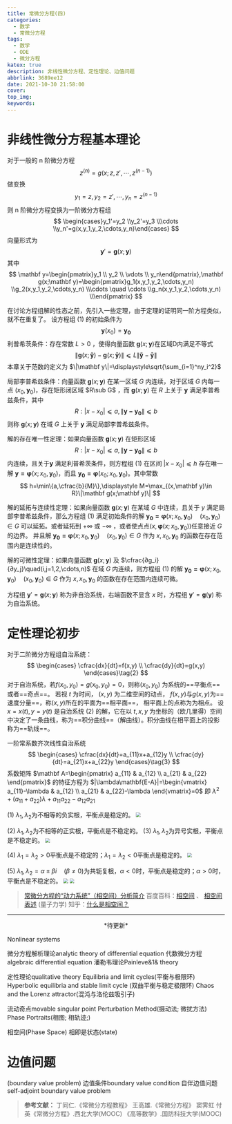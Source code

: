 ```yaml
---
title: 常微分方程(四)
categories:
  - 数学
  - 常微分方程
tags:
  - 数学
  - ODE
  - 微分方程
katex: true
description: 非线性微分方程、定性理论、边值问题
abbrlink: 3689ee12
date: 2021-10-30 21:58:00
cover:
top_img:
keywords:
---
```


# 非线性微分方程基本理论

对于一般的 n 阶微分方程 
$$
z^{(n)}=g(x;z,z',\cdots,z^{(n-1)})
$$
做变换
$$
y_1=z,y_2=z',\cdots,y_n=z^{(n-1)}
$$
则 n 阶微分方程变换为一阶微分方程组
$$
\begin{cases}y_1'=y_2 \\y_2'=y_3 \\\cdots \\y_n'=g(x,y_1,y_2,\cdots,y_n)\end{cases}
$$
向量形式为
$$
\mathbf y'=\mathbf g(x;\mathbf y)\tag{1}
$$
其中
$$
\mathbf y=\begin{pmatrix}y_1 \\ y_2 \\ \vdots \\ y_n\end{pmatrix},\mathbf g(x;\mathbf y)=\begin{pmatrix}g_1(x,y_1,y_2,\cdots,y_n) \\g_2(x,y_1,y_2,\cdots,y_n) \\\cdots \quad \cdots \\g_n(x,y_1,y_2,\cdots,y_n) \\\end{pmatrix}
$$

在讨论方程组解的性态之前，先引入一些定理，由于定理的证明同一阶方程类似，就不在重复了。
设方程组 (1) 的初始条件为
$$
\mathbf{y}(x_0)=\mathbf{y_0}
$$
<kbd>利普希茨条件</kbd>：存在常数 $L>0$ ，使得向量函数 $\mathbf g(x;\mathbf y)$在区域D内满足不等式 
$$
\|\mathbf g(x;\mathbf{\tilde y})-\mathbf g(x;\mathbf{\bar y})\|⩽L\|\mathbf{\tilde y}-\mathbf{\bar y}\|
$$
本章关于范数的定义为 $\|\mathbf y\|=\displaystyle\sqrt{\sum_{i=1}^ny_i^2}$

<kbd>局部李普希兹条件</kbd>：向量函数 $\mathbf g(x;\mathbf y)$ 在某一区域 $G$ 内连续，对于区域 $G$ 内每一点 $(x_0,\mathbf y_0)$，存在矩形闭区域 $R\sub G$ ，而 $\mathbf g(x;\mathbf y)$ 在 $R$ 上关于 $\mathbf y$ 满足李普希兹条件，其中
$$
R:|x-x_0|⩽a,\|\mathbf{y-y_0}\|⩽b
$$
则称 $\mathbf g(x;\mathbf y)$ 在域 $G$ 上关于 $\mathbf y$ 满足局部李普希兹条件。

<kbd>解的存在唯一性定理</kbd>：如果向量函数 $\mathbf g(x;\mathbf y)$  在矩形区域 
$$
R:|x-x_0|⩽a,\|\mathbf{y-y_0}\|⩽b
$$
 内连续，且关于$\mathbf y$ 满足利普希茨条件，则方程组 (1) 在区间 $|x-x_0|⩽h$ 存在唯一解 $\mathbf{y=\varphi}(x;x_0,\mathbf y_0)$，而且 $\mathbf{y_0=\varphi}(x_0;x_0,\mathbf y_0)$。其中常数 
$$
h=\min\{a,\cfrac{b}{M}\},\displaystyle M=\max_{(x,\mathbf y)\in R}\|\mathbf g(x;\mathbf y)\|
$$

<kbd>解的延拓与连续性定理</kbd>：如果向量函数 $\mathbf g(x;\mathbf y)$  在某域 $G$ 中连续，且关于 $y$ 满足局部李普希兹条件，那么方程组 (1) 满足初始条件的解 $\mathbf{y_0=\varphi}(x;x_0,\mathbf y_0) \quad (x_0,\mathbf y_0)\in G$ 可以延拓。或者延拓到 $+\infty$ 或 $-\infty$ ，或者使点点$(x,\mathbf{\varphi}(x;x_0,\mathbf y_0))$任意接近 $G$ 的边界。
并且解 $\mathbf{y_0=\varphi}(x;x_0,\mathbf y_0) \quad (x_0,\mathbf y_0)\in G$ 作为 $x,x_0,\mathbf y_0$ 的函数在存在范围内是连续性的。

<kbd>解的可微性定理</kbd>：如果向量函数 $\mathbf g(x;\mathbf y)$ 及 $\cfrac{∂g_i}{∂y_j}\quad(i,j=1,2,\cdots,n)$ 在域 $G$ 内连续，则方程组 (1) 的解 $\mathbf{y_0=\varphi}(x;x_0,\mathbf y_0) \quad (x_0,\mathbf y_0)\in G$ 作为 $x,x_0,\mathbf y_0$ 的函数在存在范围内连续可微。

方程组 $\mathbf y'=\mathbf g(x;\mathbf y)$ 称为非自治系统，右端函数不显含 $x$ 时，方程组 $\mathbf y'=\mathbf g(\mathbf y)$ 称为自治系统。

# 定性理论初步

对于二阶微分方程组自治系统：
$$
\begin{cases}
\cfrac{dx}{dt}=f(x,y) \\
\cfrac{dy}{dt}=g(x,y)
\end{cases}\tag{2}
$$
对于自治系统，若$f(x_0,y_0)=g(x_0,y_0)=0$，则称$(x_0,y_0)$ 为系统的==平衡点==或者==奇点==。
若视 $t$ 为时间， $(x,y)$ 为二维空间的动点， $f(x,y)$与$g(x,y)$为==速度分量==，称$(x,y)$所在的平面为==相平面==， 相平面上的点称为为相点。
设 $x=x(t),y=y(t)$ 是自治系统 (2) 的解，它在以 $t,x,y$ 为坐标的（欧几里得）空间中决定了一条曲线，称为==积分曲线==（解曲线）。积分曲线在相平面上的投影称为==轨线==。

一阶常系数齐次线性自治系统
$$
\begin{cases}
\cfrac{dx}{dt}=a_{11}x+a_{12}y \\
\cfrac{dy}{dt}=a_{21}x+a_{22}y
\end{cases}\tag{3}
$$
系数矩阵 $\mathbf A=\begin{pmatrix}
a_{11} & a_{12} \\
a_{21} & a_{22} 
\end{pmatrix}$ 的特征方程为 $|\lambda\mathbf{E-A}|=\begin{vmatrix}
a_{11}-\lambda & a_{12} \\
a_{21} & a_{22}-\lambda 
\end{vmatrix}=0$
即 $\lambda^2+(a_{11}+a_{22})\lambda+a_{11}a_{22}-a_{12}a_{21}$

(1) $\lambda_1,\lambda_2$为不相等的负实根，平衡点是稳定的。
<img src="https://warehouse-1310574346.cos.ap-shanghai.myqcloud.com/images/DifferentialEquation/20200326095533878.PNG" style="zoom: 67%;" />

(2)  $\lambda_1,\lambda_2$为不相等的正实根，平衡点是不稳定的。
(3)  $\lambda_1,\lambda_2$为异号实根，平衡点是不稳定的。
<img src="https://warehouse-1310574346.cos.ap-shanghai.myqcloud.com/images/DifferentialEquation/20200326095936647.PNG" style="zoom:67%;" />

(4) $\lambda_1=\lambda_2>0$平衡点是不稳定的；$\lambda_1=\lambda_2<0$平衡点是稳定的。
<img src="https://warehouse-1310574346.cos.ap-shanghai.myqcloud.com/images/DifferentialEquation/20200326100240897.PNG" style="zoom:67%;" />

(5) $\lambda_1,\lambda_2=\alpha\pm\beta i\quad(\beta\neq0)$为共轭复根，$\alpha<0$时，平衡点是稳定的；$\alpha>0$时，平衡点是不稳定的。
<img src="https://warehouse-1310574346.cos.ap-shanghai.myqcloud.com/images/DifferentialEquation/20200326100409344.PNG" style="zoom:67%;" />
<img src="https://warehouse-1310574346.cos.ap-shanghai.myqcloud.com/images/DifferentialEquation/2020032610155280.PNG" style="zoom:67%;" />

> [常微分方程的“动力系统”（相空间）分析简介](http://bbs.21ic.com/icview-2599270-1-1.html)
> 百度百科：[相空间](https://baike.baidu.com/item/%E7%9B%B8%E7%A9%BA%E9%97%B4/8172498#viewPageContent) 、 [相空间表述](https://baike.baidu.com/item/%E7%9B%B8%E7%A9%BA%E9%97%B4%E8%A1%A8%E8%BF%B0/22687295) (量子力学)
> 知乎：[什么是相空间？](https://www.zhihu.com/question/264986355?sort=created)


------
<center>*待更新*</center>

Nonlinear systems

微分方程解析理论analytic theory of differential equation
代数微分方程algebraic differential equation
潘勒韦理论Painleve&1& theory

定性理论qualitative theory
Equilibria and limit cycles(平衡与极限环)
Hyperbolic equilibria and stable limit cycle (双曲平衡与稳定极限环)
Chaos and the Lorenz attractor(混沌与洛伦兹吸引子)

流动奇点movable singular point
Perturbation Method(摄动法; 微扰方法)
Phase Portraits(相图; 相轨迹;)

相空间(Phase Space)
相即是状态(state) 


# 边值问题

(boundary value problem)
边值条件boundary value condition
自伴边值问题self-adjoint boundary value problem


> **参考文献：**
> 丁同仁.《常微分方程教程》
> 王高雄.《常微分方程》
> 窦霁虹 付英《常微分方程》.西北大学(MOOC) 
> 《高等数学》.国防科技大学(MOOC)
